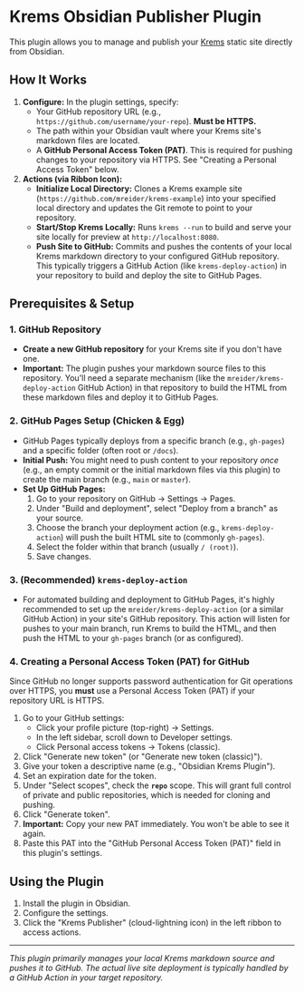 # Krems Obsidian Publisher Plugin

This plugin allows you to manage and publish your [Krems](https://github.com/mreider/krems) static site directly from Obsidian.

## How It Works

1.  **Configure:** In the plugin settings, specify:
    *   Your GitHub repository URL (e.g., `https://github.com/username/your-repo`). **Must be HTTPS.**
    *   The path within your Obsidian vault where your Krems site's markdown files are located.
    *   A **GitHub Personal Access Token (PAT)**. This is required for pushing changes to your repository via HTTPS. See "Creating a Personal Access Token" below.
2.  **Actions (via Ribbon Icon):**
    *   **Initialize Local Directory:** Clones a Krems example site (`https://github.com/mreider/krems-example`) into your specified local directory and updates the Git remote to point to your repository.
    *   **Start/Stop Krems Locally:** Runs `krems --run` to build and serve your site locally for preview at `http://localhost:8080`.
    *   **Push Site to GitHub:** Commits and pushes the contents of your local Krems markdown directory to your configured GitHub repository. This typically triggers a GitHub Action (like `krems-deploy-action`) in your repository to build and deploy the site to GitHub Pages.

## Prerequisites & Setup

### 1. GitHub Repository

*   **Create a new GitHub repository** for your Krems site if you don't have one.
*   **Important:** The plugin pushes your markdown source files to this repository. You'll need a separate mechanism (like the `mreider/krems-deploy-action` GitHub Action) in that repository to build the HTML from these markdown files and deploy it to GitHub Pages.

### 2. GitHub Pages Setup (Chicken & Egg)

*   GitHub Pages typically deploys from a specific branch (e.g., `gh-pages`) and a specific folder (often root or `/docs`).
*   **Initial Push:** You might need to push content to your repository *once* (e.g., an empty commit or the initial markdown files via this plugin) to create the main branch (e.g., `main` or `master`).
*   **Set Up GitHub Pages:**
    1.  Go to your repository on GitHub -> Settings -> Pages.
    2.  Under "Build and deployment", select "Deploy from a branch" as your source.
    3.  Choose the branch your deployment action (e.g., `krems-deploy-action`) will push the built HTML site to (commonly `gh-pages`).
    4.  Select the folder within that branch (usually `/ (root)`).
    5.  Save changes.

### 3. (Recommended) `krems-deploy-action`

*   For automated building and deployment to GitHub Pages, it's highly recommended to set up the `mreider/krems-deploy-action` (or a similar GitHub Action) in your site's GitHub repository. This action will listen for pushes to your main branch, run Krems to build the HTML, and then push the HTML to your `gh-pages` branch (or as configured).

### 4. Creating a Personal Access Token (PAT) for GitHub

Since GitHub no longer supports password authentication for Git operations over HTTPS, you **must** use a Personal Access Token (PAT) if your repository URL is HTTPS.

1.  Go to your GitHub settings:
    *   Click your profile picture (top-right) -> Settings.
    *   In the left sidebar, scroll down to Developer settings.
    *   Click Personal access tokens -> Tokens (classic).
2.  Click "Generate new token" (or "Generate new token (classic)").
3.  Give your token a descriptive name (e.g., "Obsidian Krems Plugin").
4.  Set an expiration date for the token.
5.  Under "Select scopes", check the **`repo`** scope. This will grant full control of private and public repositories, which is needed for cloning and pushing.
6.  Click "Generate token".
7.  **Important:** Copy your new PAT immediately. You won't be able to see it again.
8.  Paste this PAT into the "GitHub Personal Access Token (PAT)" field in this plugin's settings.

## Using the Plugin

1.  Install the plugin in Obsidian.
2.  Configure the settings.
3.  Click the "Krems Publisher" (cloud-lightning icon) in the left ribbon to access actions.

---

*This plugin primarily manages your local Krems markdown source and pushes it to GitHub. The actual live site deployment is typically handled by a GitHub Action in your target repository.*
